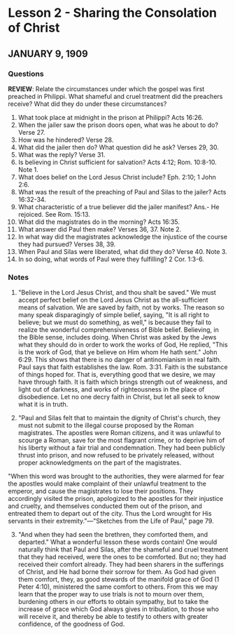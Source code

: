 # Lesson 2 - Sharing the Consolation of Christ

## JANUARY 9, 1909

### Questions

**REVIEW**: Relate the circumstances under which the gospel was first preached in Philippi. What shameful and cruel treatment did the preachers receive? What did they do under these circumstances?

1. What took place at midnight in the prison at Philippi? Acts 16:26.
2. When the jailer saw the prison doors open, what was he about to do? Verse 27.
3. How was he hindered? Verse 28.
4. What did the jailer then do? What question did he ask? Verses 29, 30.
5. What was the reply? Verse 31.
6. Is believing in Christ sufficient for salvation? Acts 4:12; Rom. 10:8-10. Note 1.
7. What does belief on the Lord Jesus Christ include? Eph. 2:10; 1 John 2:6.
8. What was the result of the preaching of Paul and Silas to the jailer? Acts 16:32-34.
9. What characteristic of a true believer did the jailer manifest? Ans.- He rejoiced. See Rom. 15:13.
10. What did the magistrates do in the morning? Acts 16:35.
11. What answer did Paul then make? Verses 36, 37. Note 2.
12. In what way did the magistrates acknowledge the injustice of the course they had pursued? Verses 38, 39.
13. When Paul and Silas were liberated, what did they do? Verse 40. Note 3.
14. In so doing, what words of Paul were they fulfilling? 2 Cor. 1:3-6.

### Notes

1. "Believe in the Lord Jesus Christ, and thou shalt be saved." We must accept perfect belief on the Lord Jesus Christ as the all-sufficient means of salvation. We are saved by faith, not by works. The reason so many speak disparagingly of simple belief, saying, "It is all right to believe; but we must do something, as well," is because they fail to realize the wonderful comprehensiveness of Bible belief. Believing, in the Bible sense, includes doing. When Christ was asked by the Jews what they should do in order to work the works of God, He replied, "This is the work of God, that ye believe on Him whom He hath sent." John 6:29. This shows that there is no danger of antinomianism in real faith. Paul says that faith establishes the law. Rom. 3:31. Faith is the substance of things hoped for. That is, everything good that we desire, we may have through faith. It is faith which brings strength out of weakness, and light out of darkness, and works of righteousness in the place of disobedience. Let no one decry faith in Christ, but let all seek to know what it is in truth.

2. "Paul and Silas felt that to maintain the dignity of Christ's church, they must not submit to the illegal course proposed by the Roman magistrates. The apostles were Roman citizens, and it was unlawful to scourge a Roman, save for the most flagrant crime, or to deprive him of his liberty without a fair trial and condemnation. They had been publicly thrust into prison, and now refused to be privately released, without proper acknowledgments on the part of the magistrates.

"When this word was brought to the authorities, they were alarmed for fear the apostles would make complaint of their unlawful treatment to the emperor, and cause the magistrates to lose their positions. They accordingly visited the prison, apologized to the apostles for their injustice and cruelty, and themselves conducted them out of the prison, and entreated them to depart out of the city. Thus the Lord wrought for His servants in their extremity."—"Sketches from the Life of Paul," page 79.

3. "And when they had seen the brethren, they comforted them, and departed." What a wonderful lesson these words contain! One would naturally think that Paul and Silas, after the shameful and cruel treatment that they had received, were the ones to be comforted. But no; they had received their comfort already. They had been sharers in the sufferings of Christ, and He had borne their sorrow for them. As God had given them comfort, they, as good stewards of the manifold grace of God (1 Peter 4:10), ministered the same comfort to others. From this we may learn that the proper way to use trials is not to mourn over them, burdening others in our efforts to obtain sympathy, but to take the increase of grace which God always gives in tribulation, to those who will receive it, and thereby be able to testify to others with greater confidence, of the goodness of God.